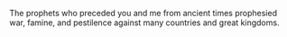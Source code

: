 The prophets who preceded you and me from ancient times prophesied war, famine, and pestilence against many countries and great kingdoms.
